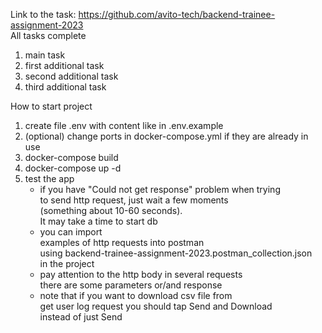 Link to the task: https://github.com/avito-tech/backend-trainee-assignment-2023
<br>
All tasks complete
<ol>
    <li>main task</li>
    <li>first additional task</li>
    <li>second additional task</li>
    <li>third additional task</li>
</ol>
How to start project
<ol>
    <li>create file .env with content like in .env.example</li>
    <li>(optional) change ports in docker-compose.yml if they are already in use</li>
    <li>docker-compose build</li>
    <li>docker-compose up -d</li>
    <li>
        test the app
        <ul>
            <li>
                if you have "Could not get response" problem when trying<br>
                to send http request, just wait a few moments<br>
                (something about 10-60 seconds).<br>
                It may take a time to start db
            </li>
            <li>
                you can import<br>
                examples of http requests into postman<br>
                using backend-trainee-assignment-2023.postman_collection.json<br>
                in the project
            </li>
            <li>
                pay attention to the http body in several requests<br>
                there are some parameters or/and response
            </li>
            <li>
                note that if you want to download csv file from <br>
                get user log request you should tap Send and Download<br>
                instead of just Send
            </li>
        </ul>
    </li>
</ol>
